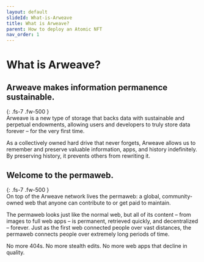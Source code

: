 ```yaml
---
layout: default
slideId: What-is-Arweave
title: What is Arweave?
parent: How to deploy an Atomic NFT
nav_order: 1
---
```


# What is Arweave?
## Arweave makes information permanence sustainable.
{: .fs-7 .fw-500 }
<br>
Arweave is a new type of storage that backs data with sustainable and perpetual endowments, allowing users and developers to truly store data forever – for the very first time.

As a collectively owned hard drive that never forgets, Arweave allows us to remember and preserve valuable information, apps, and history indefinitely. By preserving history, it prevents others from rewriting it.

## Welcome to the permaweb.
{: .fs-7 .fw-500 }
<br>
On top of the Arweave network lives the permaweb: a global, community-owned web that anyone can contribute to or get paid to maintain.

The permaweb looks just like the normal web, but all of its content – from images to full web apps – is permanent, retrieved quickly, and decentralized – forever. Just as the first web connected people over vast distances, the permaweb connects people over extremely long periods of time.

No more 404s. No more stealth edits. No more web apps that decline in quality.